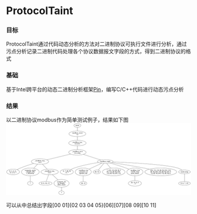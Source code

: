 # ProtocolTaint

### 目标
ProtocolTaint通过代码动态分析的方法对二进制协议可执行文件进行分析，通过污点分析记录二进制代码处理各个协议数据报文字段的方式，得到二进制协议的格式

### 基础
基于Intel跨平台的动态二进制分析框架[Pin](https://software.intel.com/en-us/articles/pin-a-dynamic-binary-instrumentation-tool)，编写C/C++代码进行动态污点分析

### 结果
以二进制协议modbus作为简单测试例子，结果如下图
![结果](https://github.com/escse/ProtocolTaint/blob/master/graph.png)

可以从中总结出字段[00 01]{02 03 04 05}[06][07][08 09][10 11]